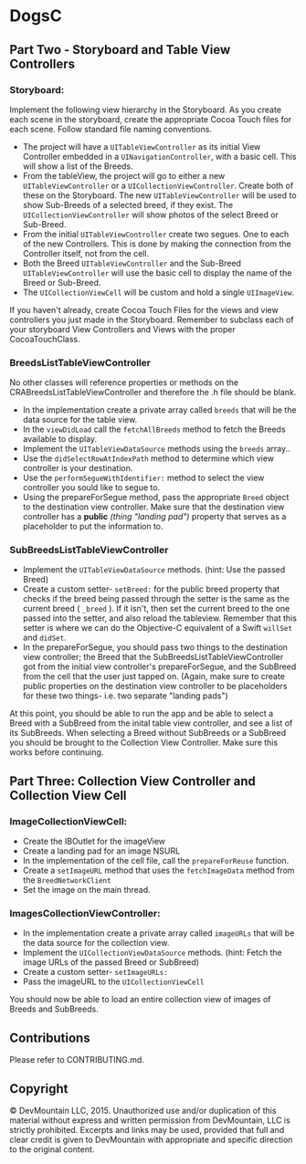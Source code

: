 # DogsC

## Part Two - Storyboard and Table View Controllers

### Storyboard:
Implement the following view hierarchy in the Storyboard. As you create each scene in the storyboard, create the appropriate Cocoa Touch files for each scene. Follow standard file naming conventions.
* The project will have a `UITableViewController` as its initial View Controller embedded in a `UINavigationController`, with a basic cell. This will show a list of the Breeds.
* From the tableView, the project will go to either a new `UITableViewController` or a `UICollectionViewController`. Create both of these on the Storyboard. The new `UITableViewController` will be used to show Sub-Breeds of a selected breed, if they exist. The `UICollectionViewController` will show photos of the select Breed or Sub-Breed.
* From the initial `UITableViewController` create two segues. One to each of the new Controllers. This is done by making the connection from the Controller itself, not from the cell.
* Both the Breed `UITableViewController` and the Sub-Breed `UITableViewController` will use the basic cell to display the name of the Breed or Sub-Breed.
* The `UICollectionViewCell` will be custom and hold a single `UIImageView`.

If you haven't already, create Cocoa Touch Files for the views and view controllers you just made in the Storyboard.  Remember to subclass each of your storyboard View Controllers and Views with the proper CocoaTouchClass.

### BreedsListTableViewController
No other classes will reference properties or methods on the CRABreedsListTableViewController and therefore the .h file should be blank.

* In the implementation create a private array called `breeds` that will be the data source for the table view.
* In the `viewDidLoad` call the `fetchAllBreeds` method to fetch the Breeds available to display.
* Implement the `UITableViewDataSource` methods using the `breeds` array..
* Use the `didSelectRowAtIndexPath` method to determine which view controller is your destination.
* Use the `performSegueWithIdentifier:` method to select the view controller you sould like to segue to.
* Using the prepareForSegue method, pass the appropriate `Breed` object to the destination view controller. Make sure that the destination view controller has a **public** _(thing "landing pad")_ property that serves as a placeholder to put the information to.

### SubBreedsListTableViewController
* Implement the `UITableViewDataSource` methods. (hint: Use the passed Breed)
* Create a custom setter- `setBreed:` for the public breed property that checks if the breed being passed through the setter is the same as the current breed ( `_breed` ). If it isn't, then set the current breed to the one passed into the setter, and also reload the tableview. Remember that this setter is where we can do the Objective-C equivalent of a Swift `willSet` and `didSet`.
* In the prepareForSegue, you should pass two things to the destination view controller; the Breed that the SubBreedsListTableViewController got from the initial view controller's prepareForSegue, and the SubBreed from the cell that the user just tapped on. (Again, make sure to create public properties on the destination view controller to be placeholders for these two things- i.e. two separate "landing pads")

At this point, you should be able to run the app and be able to select a Breed with a SubBreed from the inital table view controller, and see a list of its SubBreeds. When selecting a Breed without SubBreeds or a SubBreed you should be brought to the Collection View Controller. Make sure this works before continuing.

## Part Three: Collection View Controller and Collection View Cell

### ImageCollectionViewCell:
* Create the IBOutlet for the imageView
* Create a landing pad for an image NSURL
* In the implementation of the cell file, call the `prepareForReuse` function.
* Create a `setImageURL` method that uses the `fetchImageData` method from the `BreedNetworkClient`
* Set the image on the main thread.

### ImagesCollectionViewController:
* In the implementation create a private array called `imageURLs` that will be the data source for the collection view.
* Implement the `UICollectionViewDataSource` methods. (hint: Fetch the image URLs of the passed Breed or SubBreed)
* Create a custom setter- `setImageURLs:`
* Pass the imageURL to the `UICollectionViewCell`

You should now be able to load an entire collection view of images of Breeds and SubBreeds.


## Contributions

Please refer to CONTRIBUTING.md.

## Copyright

© DevMountain LLC, 2015. Unauthorized use and/or duplication of this material without express and written permission from DevMountain, LLC is strictly prohibited. Excerpts and links may be used, provided that full and clear credit is given to DevMountain with appropriate and specific direction to the original content.
